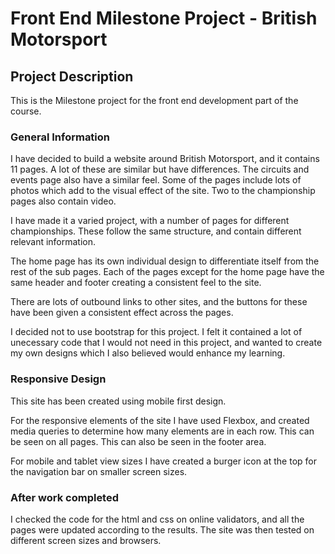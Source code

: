 # Front End Milestone Project - British Motorsport

## Project Description

This is the Milestone project for the front end development part of the course. 

### General Information

I have decided to build a website around British Motorsport, and it contains 11 pages. A lot of these are similar but have differences. The circuits and events page also have a similar feel. Some of the pages include lots of photos which add to the visual effect of the site. Two to the championship pages also contain video.

I have made it a varied project, with a number of pages for different championships. These follow the same structure, and contain different relevant information.

The home page has its own individual design to differentiate itself from the rest of the sub pages. Each of the pages except for the home page have the same header and footer creating a consistent feel to the site. 

There are lots of outbound links to other sites, and the buttons for these have been given a consistent effect across the pages.

I decided not to use bootstrap for this project. I felt it contained a lot of unecessary code that I would not need in this project, and wanted to create my own designs which I also believed would enhance my learning.

### Responsive Design

This site has been created using mobile first design.

For the responsive elements of the site I have used Flexbox, and created media queries to determine how many elements are in each row. This can be seen on all pages. This can also be seen in the footer area.

For mobile and tablet view sizes I have created a burger icon at the top for the navigation bar on smaller screen sizes.

### After work completed

I checked the code for the html and css on online validators, and all the pages were updated according to the results. The site was then tested on different screen sizes and browsers.





